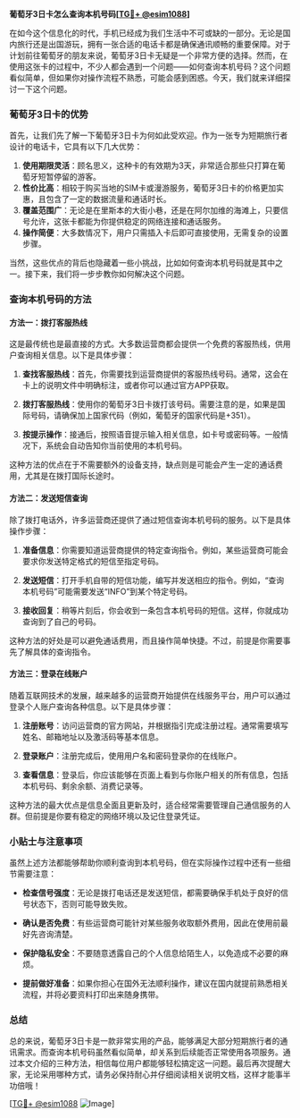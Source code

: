 **葡萄牙3日卡怎么查询本机号码[[TG💪+ @esim1088](https://t.me/s/esim1088)]**

在如今这个信息化的时代，手机已经成为我们生活中不可或缺的一部分。无论是国内旅行还是出国游玩，拥有一张合适的电话卡都是确保通讯顺畅的重要保障。对于计划前往葡萄牙的朋友来说，葡萄牙3日卡无疑是一个非常方便的选择。然而，在使用这张卡的过程中，不少人都会遇到一个问题——如何查询本机号码？这个问题看似简单，但如果你对操作流程不熟悉，可能会感到困惑。今天，我们就来详细探讨一下这个问题。

### 葡萄牙3日卡的优势

首先，让我们先了解一下葡萄牙3日卡为何如此受欢迎。作为一张专为短期旅行者设计的电话卡，它具有以下几大优势：

1. **使用期限灵活**：顾名思义，这种卡的有效期为3天，非常适合那些只打算在葡萄牙短暂停留的游客。
2. **性价比高**：相较于购买当地的SIM卡或漫游服务，葡萄牙3日卡的价格更加实惠，且包含了一定的数据流量和通话时长。
3. **覆盖范围广**：无论是在里斯本的大街小巷，还是在阿尔加维的海滩上，只要信号允许，这张卡都能为你提供稳定的网络连接和通话服务。
4. **操作简便**：大多数情况下，用户只需插入卡后即可直接使用，无需复杂的设置步骤。

当然，这些优点的背后也隐藏着一些小挑战，比如如何查询本机号码就是其中之一。接下来，我们将一步步教你如何解决这个问题。

### 查询本机号码的方法

#### 方法一：拨打客服热线

这是最传统也是最直接的方式。大多数运营商都会提供一个免费的客服热线，供用户查询相关信息。以下是具体步骤：

1. **查找客服热线**：首先，你需要找到运营商提供的客服热线号码。通常，这会在卡上的说明文件中明确标注，或者你可以通过官方APP获取。
   
2. **拨打客服热线**：使用你的葡萄牙3日卡拨打该号码。需要注意的是，如果是国际号码，请确保加上国家代码（例如，葡萄牙的国家代码是+351）。

3. **按提示操作**：接通后，按照语音提示输入相关信息，如卡号或密码等。一般情况下，系统会自动告知你当前使用的本机号码。

这种方法的优点在于不需要额外的设备支持，缺点则是可能会产生一定的通话费用，尤其是在拨打国际长途时。

#### 方法二：发送短信查询

除了拨打电话外，许多运营商还提供了通过短信查询本机号码的服务。以下是具体操作步骤：

1. **准备信息**：你需要知道运营商提供的特定查询指令。例如，某些运营商可能会要求你发送特定格式的短信至指定号码。

2. **发送短信**：打开手机自带的短信功能，编写并发送相应的指令。例如，“查询本机号码”可能需要发送“INFO”到某个特定号码。

3. **接收回复**：稍等片刻后，你会收到一条包含本机号码的短信。这样，你就成功查询到了自己的号码。

这种方法的好处是可以避免通话费用，而且操作简单快捷。不过，前提是你需要事先了解具体的查询指令。

#### 方法三：登录在线账户

随着互联网技术的发展，越来越多的运营商开始提供在线服务平台，用户可以通过登录个人账户查询各种信息。以下是具体步骤：

1. **注册账号**：访问运营商的官方网站，并根据指引完成注册过程。通常需要填写姓名、邮箱地址以及激活码等基本信息。

2. **登录账户**：注册完成后，使用用户名和密码登录你的在线账户。

3. **查看信息**：登录后，你应该能够在页面上看到与你账户相关的所有信息，包括本机号码、剩余余额、消费记录等。

这种方法的最大优点是信息全面且更新及时，适合经常需要管理自己通信服务的人群。但前提是你要有稳定的网络环境以及记住登录凭证。

### 小贴士与注意事项

虽然上述方法都能够帮助你顺利查询到本机号码，但在实际操作过程中还有一些细节需要注意：

- **检查信号强度**：无论是拨打电话还是发送短信，都需要确保手机处于良好的信号状态下，否则可能导致失败。
  
- **确认是否免费**：有些运营商可能针对某些服务收取额外费用，因此在使用前最好先咨询清楚。

- **保护隐私安全**：不要随意透露自己的个人信息给陌生人，以免造成不必要的麻烦。

- **提前做好准备**：如果你担心在国外无法顺利操作，建议在国内就提前熟悉相关流程，并将必要资料打印出来随身携带。

### 总结

总的来说，葡萄牙3日卡是一款非常实用的产品，能够满足大部分短期旅行者的通讯需求。而查询本机号码虽然看似简单，却关系到后续能否正常使用各项服务。通过本文介绍的三种方法，相信每位用户都能够轻松搞定这一问题。最后再次提醒大家，无论采用哪种方式，请务必保持耐心并仔细阅读相关说明文档，这样才能事半功倍哦！

[[TG💪+ @esim1088](https://t.me/s/esim1088) ![Image](https://i.postimg.cc/4NQfJmqS/Snipaste-2025-05-13-00-14-12.png)]